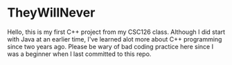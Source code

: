 # TheyWillNever

Hello, this is my first C++ project from my CSC126 class. 
Although I did start with Java at an earlier time, I've learned alot more about C++ programming since two years ago.
Please be wary of bad coding practice here since I was a beginner when I last committed to this repo.
